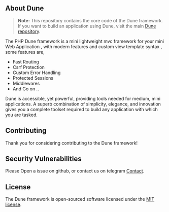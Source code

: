 ## About Dune

> **Note:** This repository contains the core code of the Dune framework. If you want to build an application using Dune, visit the main [Dune repository](https://github.com/coswat/dune).

The PHP Dune framework is a mini lightweight mvc framework for your mini Web Application , with modern features and custom view template syntax , some features are,

- Fast Routing
- Csrf Protection
- Custom Error Handling
- Protected Sessions
- Middlewares
- And Go on ..

Dune is accessible, yet powerful, providing tools needed for medium, mini applications. A superb combination of simplicity, elegance, and innovation gives you a complete toolset required to build any application with which you are tasked.

## Contributing

Thank you for considering contributing to the Dune framework!

## Security Vulnerabilities

Please Open a issue on github, or contact us on telegram [Contact](https://telegram.dog/coswat).

## License

The Dune framework is open-sourced software licensed under the [MIT license](LICENSE.md).
